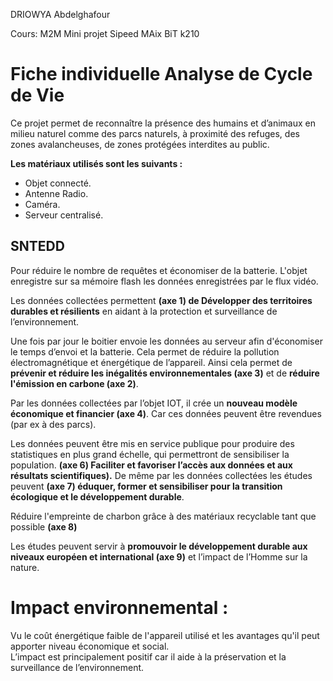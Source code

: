 
DRIOWYA Abdelghafour

  

Cours: M2M Mini projet Sipeed MAix BiT k210

  

# Fiche individuelle Analyse de Cycle de Vie

Ce projet permet de reconnaître la présence des humains et d’animaux en milieu naturel comme des parcs naturels, à proximité des refuges, des zones avalancheuses, de zones protégées interdites au public.

**Les matériaux utilisés sont les suivants :**

- Objet connecté.  
- Antenne Radio.  
- Caméra.  
- Serveur centralisé.

  

## SNTEDD

Pour réduire le nombre de requêtes et économiser de la batterie. L'objet enregistre sur sa mémoire flash les données enregistrées par le flux vidéo.

 Les données collectées permettent **(axe 1) de Développer des territoires durables et résilients** en aidant à la protection et surveillance de l’environnement.

Une fois par jour le boitier envoie les données au serveur afin d'économiser le temps d’envoi et la batterie. Cela permet de réduire la pollution électromagnétique et énergétique de l’appareil. Ainsi cela permet de **prévenir et réduire les inégalités environnementales (axe 3)** et de **réduire l'émission en carbone (axe 2)**.

  

Par les données collectées par l’objet IOT, il crée un **nouveau modèle économique et financier (axe 4)**. Car ces données peuvent être revendues (par ex à des parcs).


Les données peuvent être mis en service publique pour produire des statistiques en plus grand échelle, qui permettront de sensibiliser la population. **(axe 6) Faciliter et favoriser l’accès aux données et aux résultats scientifiques).**
De même par les données collectées les études peuvent **(axe 7) éduquer, former et sensibiliser pour la transition écologique et le développement durable**.

Réduire l'empreinte de charbon grâce à des matériaux recyclable tant que possible **(axe 8)**

Les études peuvent servir à **promouvoir le développement durable aux niveaux européen et international (axe 9)** et l’impact de l’Homme sur la nature.



# Impact environnemental :
Vu le coût énergétique faible de l'appareil utilisé et les avantages qu'il peut apporter niveau économique et social.  
L’impact est principalement positif car il aide à la préservation et la surveillance de l’environnement.
